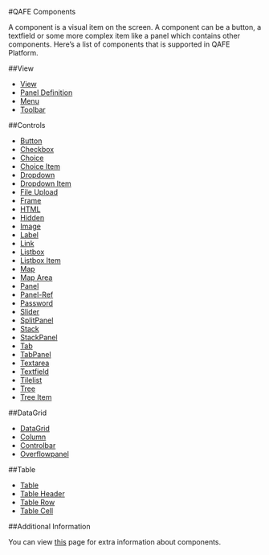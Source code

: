 #QAFE Components

A component is a visual item on the screen. A component can be a button, a textfield or some more complex item like a panel which contains other components.
Here’s a list of components that is supported in QAFE Platform.

##View

* [View](http://www.qafe.com/static/documentation/api/application-mapping_files/schemas/application-mapping_xsd/elements/window.html)
* [Panel Definition](http://www.qafe.com/static/documentation/api/application-mapping_files/schemas/application-mapping_xsd/elements/panel-definition.html)
* [Menu](http://www.qafe.com/static/documentation/api/application-mapping_files/schemas/application-mapping_xsd/elements/menu-definition.html)
* [Toolbar](http://www.qafe.com/static/documentation/api/application-mapping_files/schemas/application-mapping_xsd/elements/toolbar-definition.html)

##Controls

* [Button](http://www.qafe.com/static/documentation/api/application-context_files/schemas/application-mapping_xsd/elements/button.html)
* [Checkbox](http://www.qafe.com/static/documentation/api/application-mapping_files/schemas/application-mapping_xsd/elements/checkbox.html)
* [Choice](http://www.qafe.com/static/documentation/api/application-mapping_files/schemas/application-mapping_xsd/elements/choice.html)
* [Choice Item](http://www.qafe.com/static/documentation/api/application-mapping_files/schemas/application-mapping_xsd/elements/choice-item.html)
* [Dropdown](http://www.qafe.com/static/documentation/api/application-mapping_files/schemas/application-mapping_xsd/elements/dropdown.html)
* [Dropdown Item](http://www.qafe.com/static/documentation/api/application-mapping_files/schemas/application-mapping_xsd/elements/item.html)
* [File Upload](http://www.qafe.com/static/documentation/api/application-mapping_files/schemas/application-mapping_xsd/elements/fileupload.html)
* [Frame](http://www.qafe.com/static/documentation/api/application-mapping_files/schemas/application-mapping_xsd/elements/frame.html)
* [HTML](http://www.qafe.com/static/documentation/api/application-mapping_files/schemas/application-mapping_xsd/elements/html.html)
* [Hidden](http://www.qafe.com/static/documentation/api/application-mapping_files/schemas/application-mapping_xsd/elements/hidden.html)
* [Image](http://www.qafe.com/static/documentation/api/application-mapping_files/schemas/application-mapping_xsd/elements/image.html)
* [Label](http://www.qafe.com/static/documentation/api/application-mapping_files/schemas/application-mapping_xsd/elements/label.html)
* [Link](http://www.qafe.com/static/documentation/api/application-mapping_files/schemas/application-mapping_xsd/elements/link.html)
* [Listbox](http://www.qafe.com/static/documentation/api/application-mapping_files/schemas/application-mapping_xsd/elements/listbox.html)
* [Listbox Item](http://www.qafe.com/static/documentation/api/application-mapping_files/schemas/application-mapping_xsd/elements/item.html)
* [Map](http://www.qafe.com/static/documentation/api/application-mapping_files/schemas/application-mapping_xsd/elements/map.html)
* [Map Area](http://www.qafe.com/static/documentation/api/application-mapping_files/schemas/application-mapping_xsd/elements/area.html)
* [Panel](http://www.qafe.com/static/documentation/api/application-mapping_files/schemas/application-mapping_xsd/elements/panel.html)
* [Panel-Ref](http://www.qafe.com/static/documentation/api/application-mapping_files/schemas/application-mapping_xsd/elements/panel-ref.html)
* [Password](http://www.qafe.com/static/documentation/api/application-mapping_files/schemas/application-mapping_xsd/elements/password.html)
* [Slider](http://www.qafe.com/static/documentation/api/application-mapping_files/schemas/application-mapping_xsd/elements/slider.html)
* [SplitPanel](http://www.qafe.com/static/documentation/api/application-mapping_files/schemas/application-mapping_xsd/elements/splitpanel.html)
* [Stack](http://www.qafe.com/static/documentation/api/application-mapping_files/schemas/application-mapping_xsd/elements/stack.html)
* [StackPanel](http://www.qafe.com/static/documentation/api/application-mapping_files/schemas/application-mapping_xsd/elements/stackpanel.html)
* [Tab](http://www.qafe.com/static/documentation/api/application-mapping_files/schemas/application-mapping_xsd/elements/tab.html)
* [TabPanel](http://www.qafe.com/static/documentation/api/application-mapping_files/schemas/application-mapping_xsd/elements/tabpanel.html)
* [Textarea](http://www.qafe.com/static/documentation/api/application-mapping_files/schemas/application-mapping_xsd/elements/textarea.html)
* [Textfield](http://www.qafe.com/static/documentation/api/application-mapping_files/schemas/application-mapping_xsd/elements/textfield.html)
* [Tilelist](http://www.qafe.com/static/documentation/api/application-mapping_files/schemas/application-mapping_xsd/elements/tilelist.html)
* [Tree](http://www.qafe.com/static/documentation/api/application-mapping_files/schemas/application-mapping_xsd/elements/tree.html)
* [Tree Item](http://www.qafe.com/static/documentation/api/application-mapping_files/schemas/application-mapping_xsd/elements/tree-item.html)

##DataGrid

* [DataGrid](http://www.qafe.com/static/documentation/api/application-mapping_files/schemas/application-mapping_xsd/elements/datagrid.html)
* [Column](http://www.qafe.com/static/documentation/api/application-mapping_files/schemas/application-mapping_xsd/elements/column.html)
* [Controlbar](http://www.qafe.com/static/documentation/api/application-mapping_files/schemas/application-mapping_xsd/elements/controlbar.html)
* [Overflowpanel](http://www.qafe.com/static/documentation/api/application-mapping_files/schemas/application-mapping_xsd/elements/overflow.html)

##Table

* [Table](http://www.qafe.com/static/documentation/api/application-mapping_files/schemas/application-mapping_xsd/elements/table.html)
* [Table Header](http://www.qafe.com/static/documentation/api/application-mapping_files/schemas/application-mapping_xsd/elements/header.html)
* [Table Row](http://www.qafe.com/static/documentation/api/application-mapping_files/schemas/application-mapping_xsd/elements/row.html)
* [Table Cell](http://www.qafe.com/static/documentation/api/application-mapping_files/schemas/application-mapping_xsd/elements/cell.html)

##Additional Information

You can view [this](http://www.qafe.com/developer-docs/#2-ui-components) page for extra information about components.
